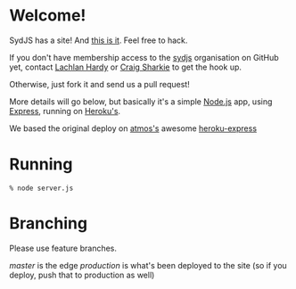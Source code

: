 Welcome!
======

SydJS has a site! And [this is it][sydjs]. Feel free to hack. 

If you don't have membership access to the [sydjs][sydjs-org] organisation on GitHub yet, contact [Lachlan Hardy][lachlanhardy] or [Craig Sharkie][twalve] to get the hook up.

Otherwise, just fork it and send us a pull request!


More details will go below, but basically it's a simple [Node.js][node] app, using [Express][express], running on [Heroku's][heroku].

We based the original deploy on [atmos's][atmos] awesome [heroku-express][heroku-express]

Running
=======

    % node server.js

Branching
=========

Please use feature branches.

*master* is the edge
*production* is what's been deployed to the site
(so if you deploy, push that to production as well)


[sydjs]: http://sydjs.com
[sydjs-org]: http://github.com/sydjs/
[node]: http://nodejs.org
[express]: http://expressjs.com/
[heroku]: http://heroku.com
[heroku-express]: http://github.com/atmos/heroku-express
[atmos]: http://github.com/atmos/
[lachlanhardy]: http://github.com/lachlanhardy/
[twalve]: http://github.com/twalve/

